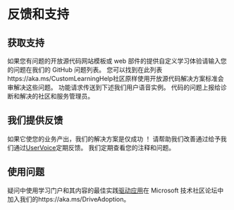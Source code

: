 # <a name="feedback-and-support"></a>反馈和支持

## <a name="get-support"></a>获取支持

如果您有问题的开放源代码网站模板或 web 部件的提供自定义学习体验请输入您的问题在我们的 GitHub 问题列表。 您可以找到在此列表https://aka.ms/CustomLearningHelp社区原样使用开放源代码解决方案标准会审解决这些问题。 功能请求传送到下述我们用户语音实例。 代码的问题上报给诊断和解决的社区和服务管理员。  

## <a name="provide-us-feedback"></a>我们提供反馈

如果它使您的业务产出，我们的解决方案是仅成功 ！ 请帮助我们改善通过给予我们通过[UserVoice](https://microsoftteams.uservoice.com/forums/913429-learning-solutions)定期反馈。 我们定期查看您的注释和问题。

## <a name="usage-questions"></a>使用问题

疑问中使用学习门户和其内容的最佳实践[驱动应用](https://aka.ms/DriveAdoption)在 Microsoft 技术社区论坛中加入我们的https://aka.ms/DriveAdoption。 

